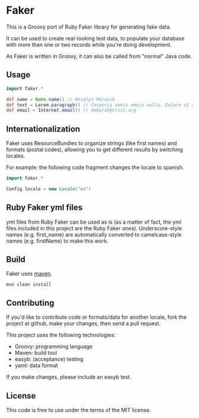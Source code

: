 Faker
=====

This is a Groovy port of Ruby Faker library for generating fake data.

It can be used to create real-looking test data, to populate your database with more than one or two records while you're doing development.

As Faker is written in Groovy, it can also be called from "normal" Java code.

Usage
-----
```groovy
import faker.*

def name = Name.name() // Rosalyn Murazik
def text = Lorem.paragraph() // Corporis omnis omnis nulla. Dolore ut a dolore. ...
def email = Internet.email() // deborah@crist.org
```

Internationalization
----
Faker uses ResourceBundles to organize strings (like first names) and formats (postal codes), allowing you to get different results by switching locales.

For example: the following code fragment changes the locale to spanish.

```groovy
import faker.*

Config.locale = new Locale("es")
```

Ruby Faker yml files
----
yml files from Ruby Faker can be used as is (as a matter of fact, the yml files included in this project are the Ruby Faker ones). Underscore-style names (e.g. first_name) are automatically converted to camelcase-style names (e.g. firstName) to make this work.

Build
----
Faker uses [maven](http://maven.apache.org/download.html "maven").

    mvn clean install

Contributing
----
If you'd like to contribute code or formats/data for another locale, fork the project at github, make your changes, then send a pull request.

This project uses the following technologies:
- Groovy: programming language
- Maven: build tool
- easyb: (acceptance) testing
- yaml: data format

If you make changes, please include an easyb test.

License
----
This code is free to use under the terms of the MIT license.
